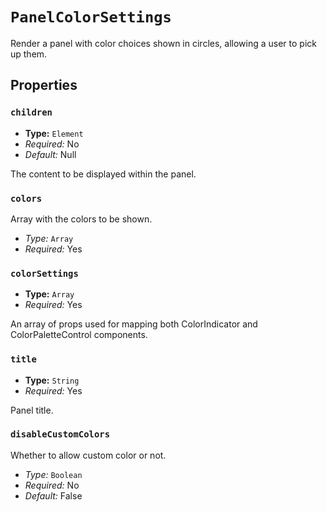 # `PanelColorSettings`

Render a panel with color choices shown in circles, allowing a user to pick up them.

## Properties

### `children`

* **Type:** `Element`
* *Required:*  No
* *Default:* Null

The content to be displayed within the panel.

### `colors`

Array with the colors to be shown.

* *Type:* `Array`
* *Required:* Yes

### `colorSettings`

* **Type:** `Array`
* *Required:* Yes

An array of props used for mapping both ColorIndicator and ColorPaletteControl components.

### `title`

* **Type:** `String`
* *Required:* Yes

Panel title.

### `disableCustomColors`

Whether to allow custom color or not.

* *Type:* `Boolean`
* *Required:* No
* *Default:* False

